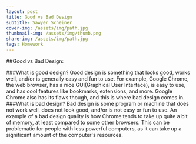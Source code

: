 ```yaml
---
layout: post
title: Good vs Bad Design
subtitle: Sawyer Scheiner
cover-img: /assets/img/path.jpg
thumbnail-img: /assets/img/thumb.png
share-img: /assets/img/path.jpg
tags: Homework
---
```


##Good vs Bad Design:

###What is good design?
Good design is something that looks good, works well, and/or is generally easy and fun to use. 
For example, Google Chrome, the web browser, has a nice GUI(Graphical User Interface), is easy to use, and has cool features like bookmarks, extensions, and more.
Google Chrome also has its flaws though, and this is where bad design comes in.
###What is bad design?
Bad design is some program or machine that does not work well, does not look good, and/or is not easy or fun to use. An example of a bad design quality is how Chrome tends to take up quite a bit of memory, at least compared to some other browsers. 
This can be problematic for people with less powerful computers, as it can take up a significant amount of the computer's resources.





